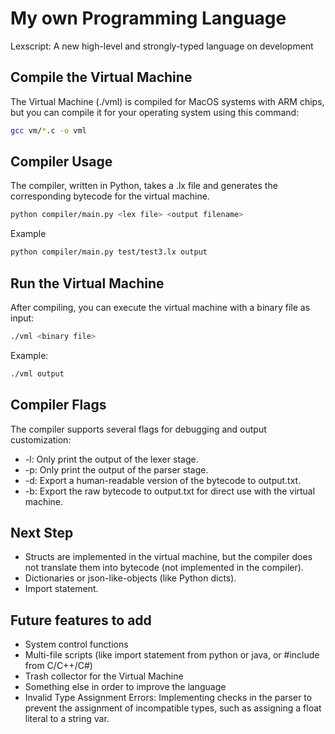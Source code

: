 # My own Programming Language
Lexscript: A new high-level and strongly-typed language on development

## Compile the Virtual Machine
The Virtual Machine (./vml) is compiled for MacOS systems with ARM chips, but you can compile it for your operating system using this command:
```bash
gcc vm/*.c -o vml
```

## Compiler Usage
The compiler, written in Python, takes a .lx file and generates the corresponding bytecode for the virtual machine.
```bash
python compiler/main.py <lex file> <output filename>
```
Example
```bash
python compiler/main.py test/test3.lx output
```

## Run the Virtual Machine
After compiling, you can execute the virtual machine with a binary file as input:
<binary file>
```bash
./vml <binary file>
```
Example:
```bash
./vml output
```

## Compiler Flags
The compiler supports several flags for debugging and output customization:

* -l: Only print the output of the lexer stage.
* -p: Only print the output of the parser stage.
* -d: Export a human-readable version of the bytecode to output.txt.
* -b: Export the raw bytecode to output.txt for direct use with the virtual machine.

## Next Step
- Structs are implemented in the virtual machine, but the compiler does not translate them into bytecode (not implemented in the compiler).
- Dictionaries or json-like-objects (like Python dicts).
- Import statement.

## Future features to add
- System control functions
- Multi-file scripts (like import statement from python or java, or #include from C/C++/C#)
- Trash collector for the Virtual Machine
- Something else in order to improve the language
- Invalid Type Assignment Errors: Implementing checks in the parser to prevent the assignment of incompatible types, such as assigning a float literal to a string var.
